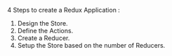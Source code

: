 4 Steps to create a Redux Application :

1.  Design the Store.
2.  Define the Actions.
3.  Create a Reducer.
4.  Setup the Store based on the number of Reducers.
